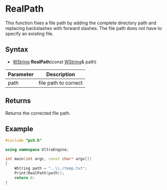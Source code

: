 # RealPath

This function fixes a file path by adding the complete directory path and replacing backslashes with forward slashes. The file path does not have to specify an existing file.

## Syntax
- [WString](WString.md) **RealPath**(const [WString](WString.md)& path)

| Parameter | Description |
|---|---|
| path | file path to correct |

## Returns
Returns the corrected file path.

## Example

```c++
#include "pch.h"

using namespace UltraEngine;

int main(int argc, const char* argv[])
{
    WString path = "..\\./temp.txt";
    Print(RealPath(path));
    return 0;
}
```
